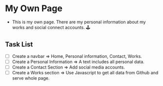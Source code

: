 # My Own Page

- This is my own page. There are my personal information about my works and social connect accounts. 🕹️

## Task List

- [ ] Create a navbar => Home, Personal information, Contact, Works.
- [ ] Create a Personal Information => A text includes all personal data.
- [ ] Create a Contact Section => Add social media accounts.
- [ ] Create a Works section => Use Javascript to get all data from Github and serve whole page.
